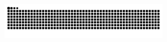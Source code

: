 ![](https://raw.githubusercontent.com/pelicanhere/pelicanhere/refs/heads/output/github-contribution-grid-snake.svg)
